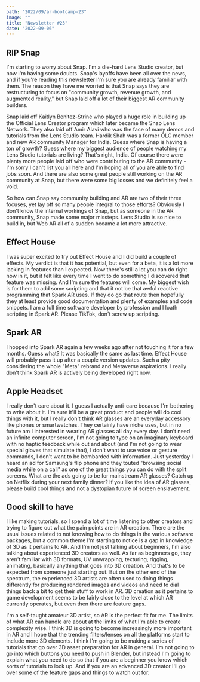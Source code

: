 ```yaml
---
path: "2022/09/ar-bootcamp-23"
image: ""
title: "Newsletter #23"
date: "2022-09-06"
---
```


## RIP Snap

I'm starting to worry about Snap. I'm a die-hard Lens Studio creator, but now I'm having some doubts. Snap's layoffs have been all over the news, and if you're reading this newsletter I'm sure you are already familiar with them. The reason they have me worried is that Snap says they are restructuring to focus on "community growth, revenue growth, and augmented reality," but Snap laid off a lot of their biggest AR community builders.

Snap laid off Kaitlyn Benitez-Strine who played a huge role in building up the Official Lens Creator program which later became the Snap Lens Network. They also laid off Amir Alavi who was the face of many demos and tutorials from the Lens Studio team. Hardik Shah was a former OLC member and new AR community Manager for India. Guess where Snap is having a ton of growth? Guess where my biggest audience of people watching my Lens Studio tutorials are living? That's right, India. Of course there were plenty more people laid off who were contributing to the AR community - I'm sorry I can't list you all here and I'm hoping all of you are able to find jobs soon. And there are also some great people still working on the AR community at Snap, but there were some big losses and we definitely feel a void.

So how can Snap say community building and AR are two of their three focuses, yet lay off so many people integral to those efforts? Obviously I don't know the internal workings of Snap, but as someone in the AR community, Snap made some major missteps. Lens Studio is so nice to build in, but Web AR all of a sudden became a lot more attractive.

## Effect House

I was super excited to try out Effect House and I did build a couple of effects. My verdict is that it has potential, but even for a beta, it is a lot more lacking in features than I expected. Now there's still a lot you can do right now in it, but it felt like every time I went to do something I discovered that feature was missing. And I'm sure the features will come. My biggest wish is for them to add some scripting and that it not be that awful reactive programming that Spark AR uses. If they do go that route then hopefully they at least provide good documentation and plenty of examples and code snippets. I am a full time software developer by profession and I loath scripting in Spark AR. Please TikTok, don't screw up scripting.

## Spark AR

I hopped into Spark AR again a few weeks ago after not touching it for a few months. Guess what? It was basically the same as last time. Effect House will probably pass it up after a couple version updates. Such a pity considering the whole "Meta" rebrand and Metaverse aspirations. I really don't think Spark AR is actively being developed right now.

## Apple Headset

I really don't care about it. I guess I actually anti-care because I'm bothering to write about it. I'm sure it'll be a great product and people will do cool things with it, but I really don't think AR glasses are an everyday accessory like phones or smartwatches. They certainly have niche uses, but in no future am I interested in wearing AR glasses all day every day. I don't need an infinite computer screen, I'm not going to type on an imaginary keyboard with no haptic feedback while out and about (and I'm not going to wear special gloves that simulate that), I don't want to use voice or gesture commands, I don't want to be bombarded with information. Just yesterday I heard an ad for Samsung's flip phone and they touted "browsing social media while on a call" as one of the great things you can do with the split screens. What are the ads going to be for mainstream AR glasses? Catch up on Netflix during your next family dinner? If you like the idea of AR glasses, please build cool things and not a dystopian future of screen enslavement.

## Good skill to have

I like making tutorials, so I spend a lot of time listening to other creators and trying to figure out what the pain points are in AR creation. There are the usual issues related to not knowing how to do things in the various software packages, but a common theme I'm starting to notice is a gap in knowledge of 3D as it pertains to AR. And I'm not just talking about beginners, I'm also talking about experienced 3D creators as well. As far as beginners go, they aren't familiar with 3D formats, UV unwrapping, texturing, rigging, animating, basically anything that goes into 3D creation. And that's to be expected from someone just starting out. But on the other end of the spectrum, the experienced 3D artists are often used to doing things differently for producing rendered images and videos and need to dial things back a bit to get their stuff to work in AR. 3D creation as it pertains to game development seems to be fairly close to the level at which AR currently operates, but even then there are feature gaps.

I'm a self-taught amateur 3D artist, so AR is the perfect fit for me. The limits of what AR can handle are about at the limits of what I'm able to create complexity wise. I think 3D is going to become increasingly more important in AR and I hope that the trending filters/lenses on all the platforms start to include more 3D elements. I think I'm going to be making a series of tutorials that go over 3D asset preparation for AR in general. I'm not going to go into which buttons you need to push in Blender, but instead I'm going to explain what you need to do so that if you are a beginner you know which sorts of tutorials to look up. And if you are an advanced 3D creator I'll go over some of the feature gaps and things to watch out for.
